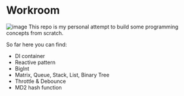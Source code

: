 # Workroom
![image](https://user-images.githubusercontent.com/14069947/200137510-d66de45d-9889-44f6-bfe1-3eeee540b5a5.png)
This repo is my personal attempt to build some programming concepts from scratch.

So far here you can find:

* DI container
* Reactive pattern
* BigInt
* Matrix, Queue, Stack, List, Binary Tree
* Throttle & Debounce
* MD2 hash function
